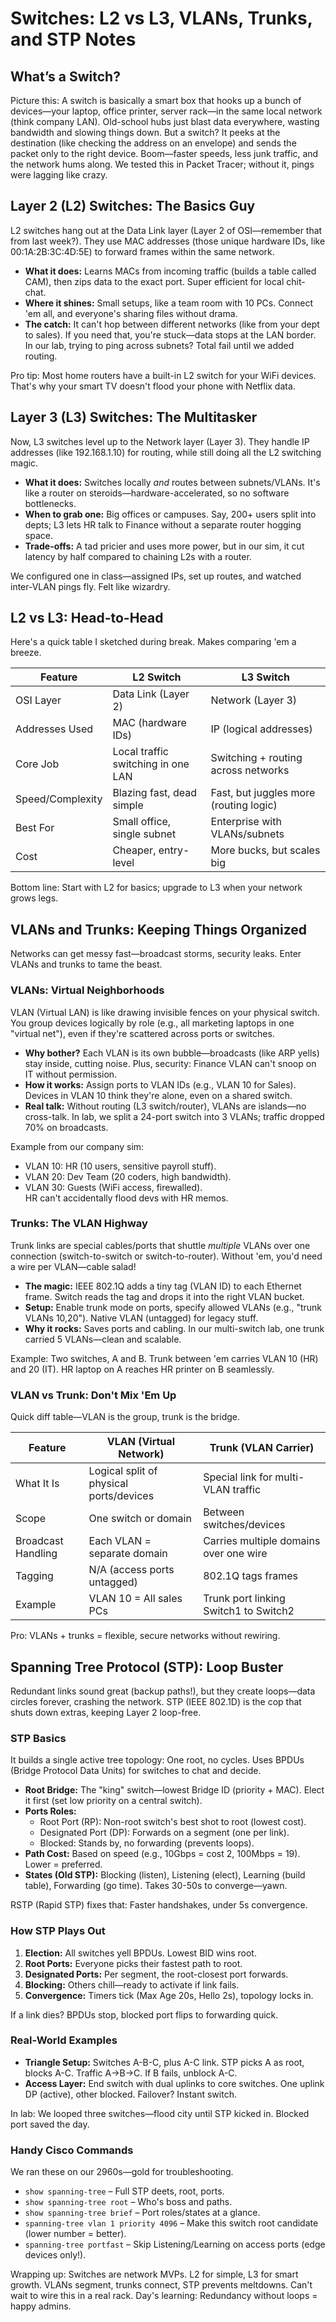 # Switches: L2 vs L3, VLANs, Trunks, and STP Notes

## What’s a Switch?
Picture this: A switch is basically a smart box that hooks up a bunch of devices—your laptop, office printer, server rack—in the same local network (think company LAN). Old-school hubs just blast data everywhere, wasting bandwidth and slowing things down. But a switch? It peeks at the destination (like checking the address on an envelope) and sends the packet only to the right device. Boom—faster speeds, less junk traffic, and the network hums along. We tested this in Packet Tracer; without it, pings were lagging like crazy.

## Layer 2 (L2) Switches: The Basics Guy
L2 switches hang out at the Data Link layer (Layer 2 of OSI—remember that from last week?). They use MAC addresses (those unique hardware IDs, like 00:1A:2B:3C:4D:5E) to forward frames within the same network.

- **What it does:** Learns MACs from incoming traffic (builds a table called CAM), then zips data to the exact port. Super efficient for local chit-chat.
- **Where it shines:** Small setups, like a team room with 10 PCs. Connect 'em all, and everyone's sharing files without drama.
- **The catch:** It can't hop between different networks (like from your dept to sales). If you need that, you're stuck—data stops at the LAN border. In our lab, trying to ping across subnets? Total fail until we added routing.

Pro tip: Most home routers have a built-in L2 switch for your WiFi devices. That's why your smart TV doesn't flood your phone with Netflix data.

## Layer 3 (L3) Switches: The Multitasker
Now, L3 switches level up to the Network layer (Layer 3). They handle IP addresses (like 192.168.1.10) for routing, while still doing all the L2 switching magic.

- **What it does:** Switches locally *and* routes between subnets/VLANs. It's like a router on steroids—hardware-accelerated, so no software bottlenecks.
- **When to grab one:** Big offices or campuses. Say, 200+ users split into depts; L3 lets HR talk to Finance without a separate router hogging space.
- **Trade-offs:** A tad pricier and uses more power, but in our sim, it cut latency by half compared to chaining L2s with a router.

We configured one in class—assigned IPs, set up routes, and watched inter-VLAN pings fly. Felt like wizardry.

## L2 vs L3: Head-to-Head
Here's a quick table I sketched during break. Makes comparing 'em a breeze.

| Feature          | L2 Switch                          | L3 Switch                              |
|------------------|------------------------------------|----------------------------------------|
| OSI Layer        | Data Link (Layer 2)                | Network (Layer 3)                      |
| Addresses Used   | MAC (hardware IDs)                 | IP (logical addresses)                 |
| Core Job         | Local traffic switching in one LAN | Switching + routing across networks    |
| Speed/Complexity | Blazing fast, dead simple          | Fast, but juggles more (routing logic) |
| Best For         | Small office, single subnet        | Enterprise with VLANs/subnets          |
| Cost             | Cheaper, entry-level               | More bucks, but scales big             |

Bottom line: Start with L2 for basics; upgrade to L3 when your network grows legs.

## VLANs and Trunks: Keeping Things Organized
Networks can get messy fast—broadcast storms, security leaks. Enter VLANs and trunks to tame the beast.

### VLANs: Virtual Neighborhoods
VLAN (Virtual LAN) is like drawing invisible fences on your physical switch. You group devices logically by role (e.g., all marketing laptops in one "virtual net"), even if they're scattered across ports or switches.

- **Why bother?** Each VLAN is its own bubble—broadcasts (like ARP yells) stay inside, cutting noise. Plus, security: Finance VLAN can't snoop on IT without permission.
- **How it works:** Assign ports to VLAN IDs (e.g., VLAN 10 for Sales). Devices in VLAN 10 think they're alone, even on a shared switch.
- **Real talk:** Without routing (L3 switch/router), VLANs are islands—no cross-talk. In lab, we split a 24-port switch into 3 VLANs; traffic dropped 70% on broadcasts.

Example from our company sim:  
- VLAN 10: HR (10 users, sensitive payroll stuff).  
- VLAN 20: Dev Team (20 coders, high bandwidth).  
- VLAN 30: Guests (WiFi access, firewalled).  
HR can't accidentally flood devs with HR memos.

### Trunks: The VLAN Highway
Trunk links are special cables/ports that shuttle *multiple* VLANs over one connection (switch-to-switch or switch-to-router). Without 'em, you'd need a wire per VLAN—cable salad!

- **The magic:** IEEE 802.1Q adds a tiny tag (VLAN ID) to each Ethernet frame. Switch reads the tag and drops it into the right VLAN bucket.
- **Setup:** Enable trunk mode on ports, specify allowed VLANs (e.g., "trunk VLANs 10,20"). Native VLAN (untagged) for legacy stuff.
- **Why it rocks:** Saves ports and cabling. In our multi-switch lab, one trunk carried 5 VLANs—clean and scalable.

Example: Two switches, A and B. Trunk between 'em carries VLAN 10 (HR) and 20 (IT). HR laptop on A reaches HR printer on B seamlessly.

### VLAN vs Trunk: Don't Mix 'Em Up
Quick diff table—VLAN is the group, trunk is the bridge.

| Feature              | VLAN (Virtual Network)                  | Trunk (VLAN Carrier)                    |
|----------------------|-----------------------------------------|-----------------------------------------|
| What It Is           | Logical split of physical ports/devices | Special link for multi-VLAN traffic     |
| Scope                | One switch or domain                    | Between switches/devices                |
| Broadcast Handling   | Each VLAN = separate domain             | Carries multiple domains over one wire  |
| Tagging              | N/A (access ports untagged)             | 802.1Q tags frames                      |
| Example              | VLAN 10 = All sales PCs                 | Trunk port linking Switch1 to Switch2   |

Pro: VLANs + trunks = flexible, secure networks without rewiring.

## Spanning Tree Protocol (STP): Loop Buster
Redundant links sound great (backup paths!), but they create loops—data circles forever, crashing the network. STP (IEEE 802.1D) is the cop that shuts down extras, keeping Layer 2 loop-free.

### STP Basics
It builds a single active tree topology: One root, no cycles. Uses BPDUs (Bridge Protocol Data Units) for switches to chat and decide.

- **Root Bridge:** The "king" switch—lowest Bridge ID (priority + MAC). Elect it first (set low priority on a central switch).
- **Ports Roles:**  
  - Root Port (RP): Non-root switch's best shot to root (lowest cost).  
  - Designated Port (DP): Forwards on a segment (one per link).  
  - Blocked: Stands by, no forwarding (prevents loops).
- **Path Cost:** Based on speed (e.g., 10Gbps = cost 2, 100Mbps = 19). Lower = preferred.
- **States (Old STP):** Blocking (listen), Listening (elect), Learning (build table), Forwarding (go time). Takes 30-50s to converge—yawn.

RSTP (Rapid STP) fixes that: Faster handshakes, under 5s convergence.

### How STP Plays Out
1. **Election:** All switches yell BPDUs. Lowest BID wins root.
2. **Root Ports:** Everyone picks their fastest path to root.
3. **Designated Ports:** Per segment, the root-closest port forwards.
4. **Blocking:** Others chill—ready to activate if link fails.
5. **Convergence:** Timers tick (Max Age 20s, Hello 2s), topology locks in.

If a link dies? BPDUs stop, blocked port flips to forwarding quick.

### Real-World Examples
- **Triangle Setup:** Switches A-B-C, plus A-C link. STP picks A as root, blocks A-C. Traffic A→B→C. If B fails, unblock A-C.
- **Access Layer:** End switch with dual uplinks to core switches. One uplink DP (active), other blocked. Failover? Instant switch.

In lab: We looped three switches—flood city until STP kicked in. Blocked port saved the day.

### Handy Cisco Commands
We ran these on our 2960s—gold for troubleshooting.

- `show spanning-tree` – Full STP deets, root, ports.  
- `show spanning-tree root` – Who's boss and paths.  
- `show spanning-tree brief` – Port roles/states at a glance.  
- `spanning-tree vlan 1 priority 4096` – Make this switch root candidate (lower number = better).  
- `spanning-tree portfast` – Skip Listening/Learning on access ports (edge devices only!).

Wrapping up: Switches are network MVPs. L2 for simple, L3 for smart growth. VLANs segment, trunks connect, STP prevents meltdowns. Can't wait to wire this in a real rack. Day's learning: Redundancy without loops = happy admins. 
